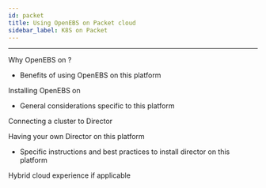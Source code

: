 ```yaml
---
id: packet
title: Using OpenEBS on Packet cloud
sidebar_label: K8S on Packet
---
```


------



Why OpenEBS on <this platform> ?

- Benefits of using OpenEBS on this platform

Installing OpenEBS on <this platform>

- General considerations specific to this platform

Connecting a cluster to Director



Having your own Director on this platform

-  Specific instructions and best practices to install director on this platform



Hybrid cloud experience if applicable